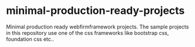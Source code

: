 # minimal-production-ready-projects
Minimal production ready webfirmframework  projects. The sample projects in this repository use one of the css frameworks like bootstrap css, foundation css etc..
